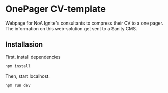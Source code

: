 # OnePager CV-template 
Webpage for NoA Ignite's consultants to compress their CV to a one pager. The information on this web-solution get sent to a Sanity CMS. 

## Installasion

First, install dependencies
```bash
npm install
```


Then, start localhost. 
```bash
npm run dev
```